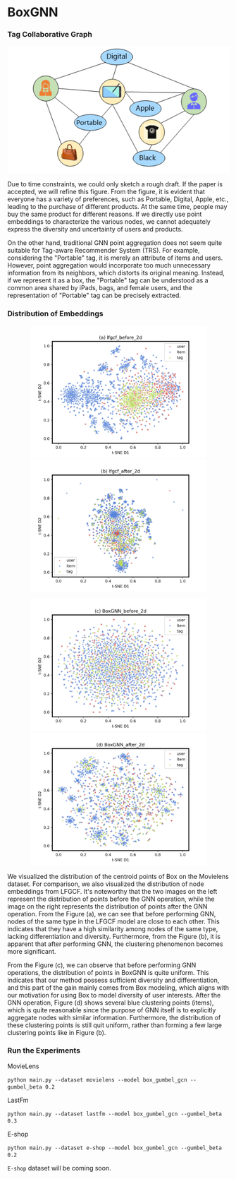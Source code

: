 # BoxGNN

### Tag Collaborative Graph
<p align=center>
  <img src="./TCG.png" width=600>
</p>

Due to time constraints, we could only sketch a rough draft. If the paper is accepted, we will refine this figure. From the figure, it is evident that everyone has a variety of preferences, such as Portable, Digital, Apple, etc., leading to the purchase of different products. At the same time, people may buy the same product for different reasons. If we directly use point embeddings to characterize the various nodes, we cannot adequately express the diversity and uncertainty of users and products.

On the other hand, traditional GNN point aggregation does not seem quite suitable for Tag-aware Recommender System (TRS). For example, considering the "Portable" tag, it is merely an attribute of items and users. However, point aggregation would incorporate too much unnecessary information from its neighbors, which distorts its original meaning. Instead, if we represent it as a box, the "Portable" tag can be understood as a common area shared by iPads, bags, and female users, and the representation of "Portable" tag can be precisely extracted.


### Distribution of Embeddings
<p align=center>
  <img src="./lfgcf_before_2d.jpg" width=400>
  <img src="./lfgcf_after_2d.jpg" width=400>
</p>

<p align=center>
  <img src="./BoxGNN_before_2d.jpg" width=400>
  <img src="./BoxGNN_after_2d.jpg" width=400>
</p>
We visualized the distribution of the centroid points of Box on the Movielens dataset. For comparison, we also visualized the distribution of node embeddings from LFGCF. It's noteworthy that the two images on the left represent the distribution of points before the GNN operation, while the image on the right represents the distribution of points after the GNN operation. From the Figure (a), we can see that before performing GNN, nodes of the same type in the LFGCF model are close to each other. This indicates that they have a high similarity among nodes of the same type, lacking differentiation and diversity. Furthermore, from the Figure (b), it is apparent that after performing GNN, the clustering phenomenon becomes more significant.

From the Figure (c), we can observe that before performing GNN operations, the distribution of points in BoxGNN is quite uniform. This indicates that our method possess sufficient diversity and differentiation, and this part of the gain mainly comes from Box modeling, which aligns with our motivation for using Box to model diversity of user interests. After the GNN operation, Figure (d) shows several blue clustering points (items), which is quite reasonable since the purpose of GNN itself is to explicitly aggregate nodes with similar information. Furthermore, the distribution of these clustering points is still quit uniform, rather than forming a few large clustering points like in Figure (b).

### Run the Experiments
MovieLens
```shell
python main.py --dataset movielens --model box_gumbel_gcn --gumbel_beta 0.2
```
LastFm
```shell
python main.py --dataset lastfm --model box_gumbel_gcn --gumbel_beta 0.3
```

E-shop
```shell
python main.py --dataset e-shop --model box_gumbel_gcn --gumbel_beta 0.2
```

`E-shop` dataset will be coming soon.
